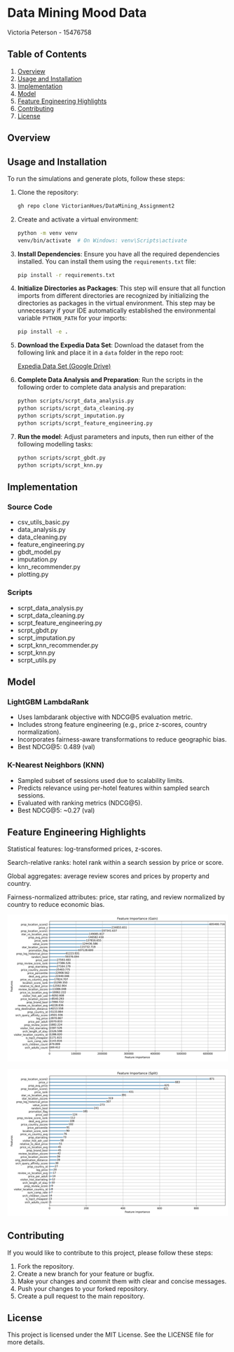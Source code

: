 # Data Mining Mood Data

Victoria Peterson - 15476758


## Table of Contents

1. [Overview](#overview)
2. [Usage and Installation](#usage-and-installation)
3. [Implementation](#implementation)
4. [Model](#model)
5. [Feature Engineering Highlights](#feature_engineering_highlights)
6. [Contributing](#contributing)
7. [License](#license)

## Overview



## Usage and Installation

To run the simulations and generate plots, follow these steps:

1. Clone the repository:

    ```sh
    gh repo clone VictorianHues/DataMining_Assignment2
    ```

2. Create and activate a virtual environment:

    ```sh
    python -m venv venv
    venv/bin/activate  # On Windows: venv\Scripts\activate
    ```

3. **Install Dependencies**: Ensure you have all the required dependencies installed. You can install them using the `requirements.txt` file:

    ```sh
    pip install -r requirements.txt
    ```

4. **Initialize Directories as Packages**: This step will ensure that all function imports from different directories are recognized by initializing the directories as packages in the virtual environment. This step may be unnecessary if your IDE automatically established the environmental variable `PYTHON_PATH` for your imports:

    ```sh
    pip install -e .
    ```

5. **Download the Expedia Data Set**: Download the dataset from the following link and place it in a ```data``` folder in the repo root:

    [Expedia Data Set (Google Drive)](https://drive.google.com/drive/folders/1KNmaIjdRvShXawcAUHKZcZH8bAGQ6fSO?usp=sharing)

6. **Complete Data Analysis and Preparation**: Run the scripts in the following order to complete data analysis and preparation:

    ```sh
    python scripts/scrpt_data_analysis.py
    python scripts/scrpt_data_cleaning.py
    python scripts/scrpt_imputation.py
    python scripts/scrpt_feature_engineering.py
    ```

7. **Run the model**: Adjust parameters and inputs, then run either of the following modelling tasks:

    ```sh
    python scripts/scrpt_gbdt.py
    python scripts/scrpt_knn.py
    ```

## Implementation

### Source Code

- csv_utils_basic.py
- data_analysis.py
- data_cleaning.py
- feature_engineering.py
- gbdt_model.py
- imputation.py
- knn_recommender.py
- plotting.py

### Scripts

- scrpt_data_analysis.py
- scrpt_data_cleaning.py
- scrpt_feature_engineering.py
- scrpt_gbdt.py
- scrpt_imputation.py
- scrpt_knn_recommender.py
- scrpt_knn.py
- scrpt_utils.py

## Model

### LightGBM LambdaRank

- Uses lambdarank objective with NDCG@5 evaluation metric.
- Includes strong feature engineering (e.g., price z-scores, country normalization).
- Incorporates fairness-aware transformations to reduce geographic bias.
- Best NDCG@5: 0.489 (val)

### K-Nearest Neighbors (KNN)

- Sampled subset of sessions used due to scalability limits.
- Predicts relevance using per-hotel features within sampled search sessions.
- Evaluated with ranking metrics (NDCG@5).
- Best NDCG@5: ~0.27 (val)

## Feature Engineering Highlights

Statistical features: log-transformed prices, z-scores.

Search-relative ranks: hotel rank within a search session by price or score.

Global aggregates: average review scores and prices by property and country.

Fairness-normalized attributes: price, star rating, and review normalized by country to reduce economic bias.

![Feature Importance Gain](https://github.com/VictorianHues/DataMining_Assignment2/blob/main/figs/model_eval/feature_importance_gain.png)

![Feature Importance Split](https://github.com/VictorianHues/DataMining_Assignment2/blob/main/figs/model_eval/feature_importance_split.png)

## Contributing

If you would like to contribute to this project, please follow these steps:

1. Fork the repository.
2. Create a new branch for your feature or bugfix.
3. Make your changes and commit them with clear and concise messages.
4. Push your changes to your forked repository.
5. Create a pull request to the main repository.

## License

This project is licensed under the MIT License. See the LICENSE file for more details.